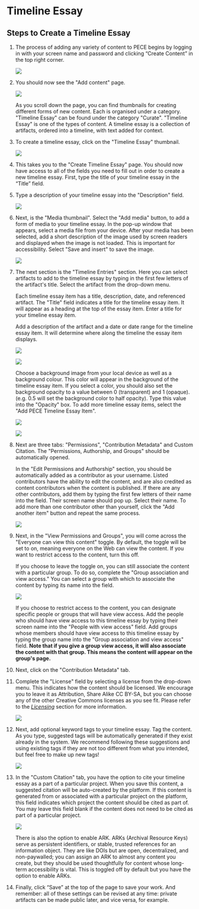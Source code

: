 Timeline Essay
=====================


Steps to Create a Timeline Essay
---------------------------------------
1. The process of adding any variety of content to PECE begins by logging in with your screen name and password and clicking “Create Content” in the top right corner.


    ![](media/timeline_1.png)


2. You should now see the "Add content" page.


    ![](media/timeline_2.png)


    As you scroll down the page, you can find thumbnails
    for creating different forms of new content. Each is organised under a category. "Timeline Essay" can be found under the category "Curate". "Timeline Essay" is one of the types of content. A timeline essay is a collection of artifacts, ordered into a timeline, with text added for context.


    

3. To create a timeline essay, click on the "Timeline Essay" thumbnail.

    ![](media/timeline_3.png)


4. This takes you to the "Create Timeline Essay" page. You should now have access to all of the fields you need to fill out in order to create a new timeline essay. First, type the title of your timeline essay in the “Title” field.
    

5. Type a description of your timeline essay into the "Description" field.

    ![](media/timeline_4.png)

   
6. Next, is the "Media thumbnail". Select the "Add media" button, to add a form of media to your timeline essay.
    In the pop-up window that appears, select a media file from your device.
    After your media has been selected, add a short description of the image used by screen readers and displayed when the image is not loaded. This is important for accessibility.
    Select "Save and insert" to save the image.

    ![](media/timeline_5.png)

7. The next section is the "Timeline Entries" section.
    Here you can select artifacts to add to the timeline essay by typing in the first few letters of the artifact's title. Select the artifact from the drop-down menu.


    Each timeline essay item has a title, description, date, and referenced artifact. The "Title" field indicates a title for the timeline essay item. It will appear as a heading at the top of the essay item. Enter a title for your timeline essay item.


    Add a description of the artifact and a date or date range for the timeline essay item. It will determine where along the timeline the essay item displays.

    ![](media/timeline_7.png)

    ![](media/timeline_8.png)

    Choose a background image from your local device as well as a background colour. This color will appear in the background of the timeline essay item. If you select a color, you should also set the background opacity to a value between 0 (transparent) and 1 (opaque). (e.g. 0.5 will set the background color to half opacity). Type this value into the "Opacity" box.
    To add more timeline essay items, select the "Add PECE Timeline Essay Item".

    ![](media/timeline_9.png)

    
    ![](media/timeline_10.png)


8. Next are three tabs: "Permissions", "Contribution Metadata" and Custom Citation. The "Permissions, Authorship, and Groups" should be automatically opened.


    In the "Edit Permissions and Authorship" section, you should be automatically added as a contributor as your username. Listed contributors have the ability to edit the content, and are also credited as content contributors when the content is published. If there are any other contributors, add them by typing the first few letters of their name into the field. Their screen name should pop up. Select their name. To add more than one contributor other than yourself, click the "Add another item" button and repeat the same process.


    ![](media/timeline_11.png)


9. Next, in the "View Permissions and Groups", you will come across the "Everyone can view this content" toggle. By default, the toggle will be set to on, meaning everyone on the Web can view the content. If you want to restrict access to the content, turn this off.


    If you choose to leave the toggle on, you can still associate the content with a particular group. To do so, complete the "Group association and view access." You can select a group with which to associate the content by typing its name into the field.

    ![](media/timeline_12.png)

    If you choose to restrict access to the content, you can designate specific people or groups that will have view access. Add the people who should have view access to this timeline essay by typing their screen name into the "People with view access" field. Add groups whose members should have view access to this timeline essay by typing the group name into the "Group association and view access" field. **Note that if you give a group view access, it will also associate the content with that group. This means the content will appear on the group's page.**

10. Next, click on the "Contribution Metadata" tab.

11. Complete the "License" field by selecting a license from the drop-down menu. This indicates how the content should be licensed. We encourage you to leave it as Attribution, Share Alike CC BY-SA, but you can choose any of the other Creative Commons licenses as you see fit. Please refer to the [*Licensing*](https://creativecommons.org/share-your-work/cclicenses/) section for more information.


    ![](media/timeline_13.png)


12. Next, add optional keyword tags to your timeline essay. Tag the content. As you type, suggested tags will be automatically generated if they exist already in the system. We recommend following these suggestions and using existing tags if they are not too different from what you intended, but feel free to make up new tags!

    ![](media/timeline_14.png)
    

13. In the "Custom Citation" tab, you have the option to cite your timeline essay as a part of a particular project.
    When you save this content, a suggested citation will be auto-created by the platform. If this content is generated from or associated with a particular project on the platform, this field indicates which project the content should be cited as part of. You may leave this field blank if the content does not need to be cited as part of a particular project.

    ![](media/timeline_15.png)


    There is also the option to enable ARK. ARKs (Archival Resource Keys) serve as persistent identifiers, or stable, trusted references for an information object. They are like DOIs but are open, decentralized, and non-paywalled; you can assign an ARK to almost any content you create, but they should be used thoughtfully for content whose long-term accessibility is vital. This is toggled off by default but you have the option to enable ARKs.


14. Finally, click “Save” at the top of the page to save your work. And remember: all of these settings can be revised at any time: private artifacts can be made public later, and vice versa, for example.




